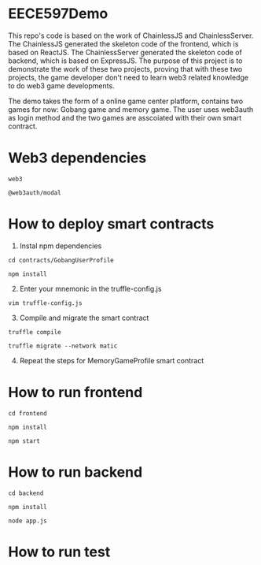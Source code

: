 # EECE597Demo

This repo's code is based on the work of ChainlessJS and ChainlessServer. The ChainlessJS generated the skeleton code of the frontend, which is based on ReactJS. The ChainlessServer generated the skeleton code of backend, which is based on ExpressJS. The purpose of this project is to demonstrate the work of these two projects, proving that with these two projects, the game developer don't need to learn web3 related knowledge to do web3 game developments.

The demo takes the form of a online game center platform, contains two games for now: Gobang game and memory game. The user uses web3auth as login method and the two games are asscoiated with their own smart contract.

# Web3 dependencies

<code>web3</code>

<code>@web3auth/modal</code>

# How to deploy smart contracts
1. Instal npm dependencies

<code>cd contracts/GobangUserProfile</code>

<code>npm install</code>

2. Enter your mnemonic in the truffle-config.js

<code>vim truffle-config.js</code>

3. Compile and migrate the smart contract

<code>truffle compile</code>

<code>truffle migrate --network matic</code>

4. Repeat the steps for MemoryGameProfile smart contract

# How to run frontend

<code>cd frontend</code>

<code>npm install</code>

<code>npm start</code>

# How to run backend

<code>cd backend</code>

<code>npm install</code>

<code>node app.js</code>

# How to run test